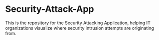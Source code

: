# Security-Attack-App
This is the repository for the Security Attacking Application, helping IT organizations visualize where security intrusion attempts are originating from. 
